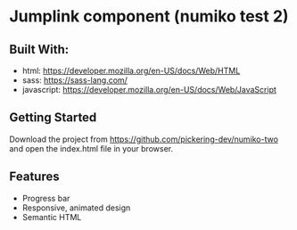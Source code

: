 <h1>Jumplink component (numiko test 2)</h1>

<h2> Built With: </h2>

- html: https://developer.mozilla.org/en-US/docs/Web/HTML
- sass: https://sass-lang.com/
- javascript: https://developer.mozilla.org/en-US/docs/Web/JavaScript

<h2> Getting Started </h2>

Download the project from https://github.com/pickering-dev/numiko-two and open the index.html file in your browser.

<h2> Features </h2>

- Progress bar
- Responsive, animated design
- Semantic HTML
